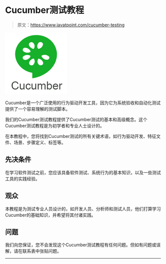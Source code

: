 # Cucumber测试教程

> 原文：<https://www.javatpoint.com/cucumber-testing>

![Cucumber Testing Tutorial](img/91c11883acc991896812aae25f95ba71.png)

Cucumber是一个广泛使用的行为驱动开发工具，因为它为系统验收和自动化测试提供了一个容易理解的测试脚本。

我们的Cucumber测试教程提供了Cucumber测试的基本和高级概念。这个Cucumber测试教程是为初学者和专业人士设计的。

在本教程中，您将找到Cucumber测试的所有关键术语，如行为驱动开发、特征文件、场景、步骤定义、标签等。

## 先决条件

在学习软件测试之前，您应该具备软件测试、系统行为的基本知识，以及一些测试工具的实践经验。

## 观众

本教程是为测试专业人员设计的，如开发人员、分析师和测试人员，他们打算学习Cucumber的基础知识，并希望将其付诸实践。

## 问题

我们向您保证，您不会发现这个Cucumber测试教程有任何问题。但如有问题或误解，请在联系表中张贴问题。

* * *